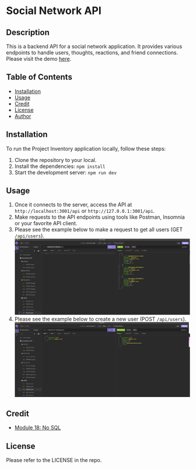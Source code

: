 # Social Network API

## Description

This is a backend API for a social network application. It provides various endpoints to handle users, thoughts, reactions, and friend connections. Please visit the demo [here](https://drive.google.com/file/d/1HI6FBpo3VDArKvY-SThS6oo-GHL4Vw5j/view?usp=sharing).

## Table of Contents

- [Installation](#installation)
- [Usage](#usage)
- [Credit](#credit)
- [License](#license)
- [Author](#authors)

## Installation

To run the Project Inventory application locally, follow these steps:

1. Clone the repository to your local.
2. Install the dependencies: `npm install`
3. Start the development server: `npm run dev`

## Usage

1. Once it connects to the server, access the API at `http://localhost:3001/api` or `http://127.0.0.1:3001/api`.
2. Make requests to the API endpoints using tools like Postman, Insomnia or your favorite API client.
3. Please see the example below to make a request to get all users (GET `/api/users`).
![get_all](./public/images/image_1.png)
4. Please see the example below to create a new user (POST `/api/users`).
![post_user](./public/images/image_2.png)

## Credit

- [Module 18: No SQL](https://git.bootcampcontent.com/University-of-Adelaide/UADEL-VIRT-FSF-PT-03-2023-U-LOLC/-/tree/main/18-NoSQL)

## License

Please refer to the LICENSE in the repo.
